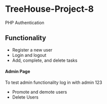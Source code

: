 # TreeHouse-Project-8
 PHP Authentication

## Functionality

- Register a new user
- Login and logout
- Add, complete, and delete tasks


#### Admin Page

To test admin functionality log in with
admin
123

- Promote and demote users
- Delete Users


